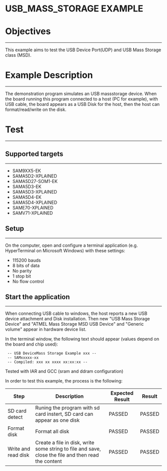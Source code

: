 USB_MASS_STORAGE EXAMPLE
========================

# Objectives
------------
This example aims to test the USB Device Port(UDP) and USB Mass Storage class
(MSD).

# Example Description
---------------------
The demonstration program simulates an USB massstorage device. When the board
running this program connected to a host (PC for example), with USB cable, the
board appears as a USB Disk for the host, then the host can format/read/write
on the disk.

# Test
------
## Supported targets
--------------------
* SAM9XX5-EK
* SAMA5D2-XPLAINED
* SAMA5D27-SOM1-EK
* SAMA5D3-EK
* SAMA5D3-XPLAINED
* SAMA5D4-EK
* SAMA5D4-XPLAINED
* SAME70-XPLAINED
* SAMV71-XPLAINED

## Setup
--------
On the computer, open and configure a terminal application
(e.g. HyperTerminal on Microsoft Windows) with these settings:
 - 115200 bauds
 - 8 bits of data
 - No parity
 - 1 stop bit
 - No flow control

## Start the application
------------------------

When connecting USB cable to windows, the host reports a new USB device
attachment and Disk installation. Then new "USB Mass Storage Device" and "ATMEL
Mass Storage MSD USB Device" and "Generic volume" appear in hardware device
list.

In the terminal window, the following text should appear (values depend on the
board and chip used):
```
 -- USB DeviceMass Storage Example xxx --
 -- SAMxxxxx-xx
 -- Compiled: xxx xx xxxx xx:xx:xx --
```

Tested with IAR and GCC (sram and ddram configuration)

In order to test this example, the process is the following:

Step | Description | Expected Result | Result
-----|-------------|-----------------|-------
SD card detect | Runing the program with sd card instert, SD card can appear as one disk | PASSED | PASSED
Format disk | Format all disk | PASSED | PASSED
Write and read disk | Create a file in disk, write some string to file and save, close the file and then read the content | PASSED | PASSED

